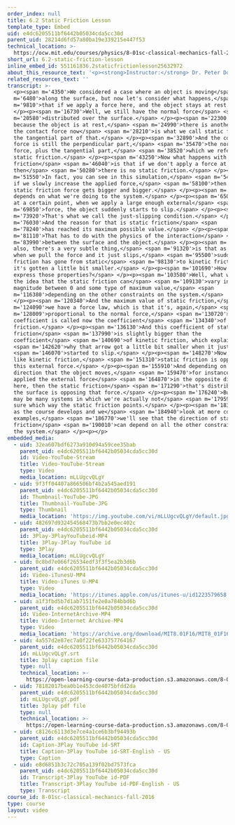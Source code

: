 ```yaml
---
order_index: null
title: 6.2 Static Friction Lesson
template_type: Embed
uid: e4dc6205511bf6442b05034cda5cc30d
parent_uid: 28214d6fd57a80ba19e339215e447f53
technical_location: >-
  https://ocw.mit.edu/courses/physics/8-01sc-classical-mechanics-fall-2016/week-2-newtons-laws/6.2-static-friction-lesson/6.2-static-friction-lesson
short_url: 6.2-static-friction-lesson
inline_embed_id: 551161836.2staticfrictionlesson25632972
about_this_resource_text: '<p><strong>Instructor:</strong> Dr. Peter Dourmashkin</p>'
related_resources_text: ''
transcript: >-
  <p><span m='4350'>We considered a case where an object is moving</span> <span
  m='6480'>along the surface, but now let's consider what happens,</span> <span
  m='9810'>that if we apply a force here, and the object stays at rest.</span>
  </p><p><span m='16730'>Well, we still have the normal force</span> <span
  m='20580'>distributed over the surface.</span> </p><p><span m='22300'>But now
  because the object is at rest,</span> <span m='24990'>there is another kind
  the contact force now</span> <span m='28210'>is what we call static friction,
  the tangential part of that.</span> </p><p><span m='32890'>And the contact
  force is still the perpendicular part,</span> <span m='35470'>the normal
  force, plus the tangential part,</span> <span m='38520'>which we refer to as
  static friction.</span> </p><p><span m='43250'>Now what happens with static
  friction</span> <span m='46040'>is that if we don't apply a force at all,
  then</span> <span m='50280'>there is no static friction.</span> </p><p><span
  m='51550'>In fact, you can see in this simulation,</span> <span m='54200'>that
  if we slowly increase the applied force,</span> <span m='58100'>then the
  static friction force gets bigger and bigger.</span> </p><p><span m='60950'>It
  depends on what we're doing to the system.</span> </p><p><span m='65069'>But
  at a certain point, when we apply a large enough external</span> <span
  m='69850'>force, the object suddenly starts to slip.</span> </p><p><span
  m='73920'>That's what we call the just-slipping condition.</span> </p><p><span
  m='76030'>And the reason for that is static friction</span> <span
  m='78240'>has reached its maximum possible value.</span> </p><p><span
  m='81110'>That has to do with the physics of the interaction</span> <span
  m='83990'>between the surface and the object.</span> </p><p><span m='87330'>So
  also, there's a very subtle thing,</span> <span m='91320'>is that as you see
  when we pull the force and it just slips,</span> <span m='95500'>suddenly the
  friction has gone from static</span> <span m='98130'>to kinetic friction, and
  it's gotten a little bit smaller.</span> </p><p><span m='101690'>How do we
  express those properties?</span> </p><p><span m='103580'>Well, what we have is
  the idea that the static friction can</span> <span m='109130'>vary in
  magnitude between 0 and some type of maximum value,</span> <span
  m='116380'>depending on the other constraints on the system.</span>
  </p><p><span m='120340'>And the maximum value of static friction,</span> <span
  m='124090'>we have a force law, which is that it's, again,</span> <span
  m='128009'>proportional to the normal force,</span> <span m='130720'>but the
  coefficient is called now the coefficient</span> <span m='134340'>of static
  friction.</span> </p><p><span m='136130'>And this coefficient of static
  friction</span> <span m='137990'>is slightly bigger than the
  coefficient</span> <span m='140690'>of kinetic friction, which explains</span>
  <span m='142620'>why that arrow got a little bit smaller when it just</span>
  <span m='146070'>started to slip.</span> </p><p><span m='148270'>Now again,
  like kinetic friction,</span> <span m='151310'>static friction is opposing
  this external force.</span> </p><p><span m='155910'>And depending on the
  direction that the object moves,</span> <span m='159470'>for instance, if we
  applied the external force</span> <span m='164870'>in the opposite direction,
  here, then the static friction</span> <span m='171290'>that's distributed over
  the surface is opposing that force.</span> </p><p><span m='176240'>But there
  may be many systems in which we're actually not</span> <span m='179590'>quite
  sure which way the static friction points.</span> </p><p><span m='183430'>And
  as the course develops and we</span> <span m='184940'>look at more complicated
  examples,</span> <span m='186770'>we'll see that the direction of static
  friction</span> <span m='190010'>can depend on all the other constraints on
  the system.</span> </p><p></p>
embedded_media:
  - uid: 32ea607bdf6273a910d94a59cee35bab
    parent_uid: e4dc6205511bf6442b05034cda5cc30d
    id: Video-YouTube-Stream
    title: Video-YouTube-Stream
    type: Video
    media_location: mLLUgcvQLgY
  - uid: 9f3ff04407a866506bf4b2a545aed191
    parent_uid: e4dc6205511bf6442b05034cda5cc30d
    id: Thumbnail-YouTube-JPG
    title: Thumbnail-YouTube-JPG
    type: Thumbnail
    media_location: 'https://img.youtube.com/vi/mLLUgcvQLgY/default.jpg'
  - uid: 482697d932454568473b7bb2e0ec402c
    parent_uid: e4dc6205511bf6442b05034cda5cc30d
    id: 3Play-3PlayYouTubeid-MP4
    title: 3Play-3Play YouTube id
    type: 3Play
    media_location: mLLUgcvQLgY
  - uid: 0c8bd7e066f26534edf3f3f5ea2b3d6b
    parent_uid: e4dc6205511bf6442b05034cda5cc30d
    id: Video-iTunesU-MP4
    title: Video-iTunes U-MP4
    type: Video
    media_location: 'https://itunes.apple.com/us/itunes-u/id1223579658'
  - uid: a1f3fbd5b7d1ab7151fe2e0a784bbd6b
    parent_uid: e4dc6205511bf6442b05034cda5cc30d
    id: Video-InternetArchive-MP4
    title: Video-Internet Archive-MP4
    type: Video
    media_location: 'https://archive.org/download/MIT8.01F16/MIT8_01F16_L06v02_360p.mp4'
  - uid: 4a557d2e87ec7a0f22fe633757764167
    parent_uid: e4dc6205511bf6442b05034cda5cc30d
    id: mLLUgcvQLgY.srt
    title: 3play caption file
    type: null
    technical_location: >-
      https://open-learning-course-data-production.s3.amazonaws.com/8-01sc-classical-mechanics-fall-2016/4a557d2e87ec7a0f22fe633757764167_mLLUgcvQLgY.srt
  - uid: 78182017bea0b1e453cde4075bfdd2da
    parent_uid: e4dc6205511bf6442b05034cda5cc30d
    id: mLLUgcvQLgY.pdf
    title: 3play pdf file
    type: null
    technical_location: >-
      https://open-learning-course-data-production.s3.amazonaws.com/8-01sc-classical-mechanics-fall-2016/78182017bea0b1e453cde4075bfdd2da_mLLUgcvQLgY.pdf
  - uid: c8126c6113d3e7ce4a1ce6b3bf94493b
    parent_uid: e4dc6205511bf6442b05034cda5cc30d
    id: Caption-3Play YouTube id-SRT
    title: Caption-3Play YouTube id-SRT-English - US
    type: Caption
  - uid: e8d6851b3c72c705a139f02bd7573fca
    parent_uid: e4dc6205511bf6442b05034cda5cc30d
    id: Transcript-3Play YouTube id-PDF
    title: Transcript-3Play YouTube id-PDF-English - US
    type: Transcript
course_id: 8-01sc-classical-mechanics-fall-2016
type: course
layout: video
---
```

